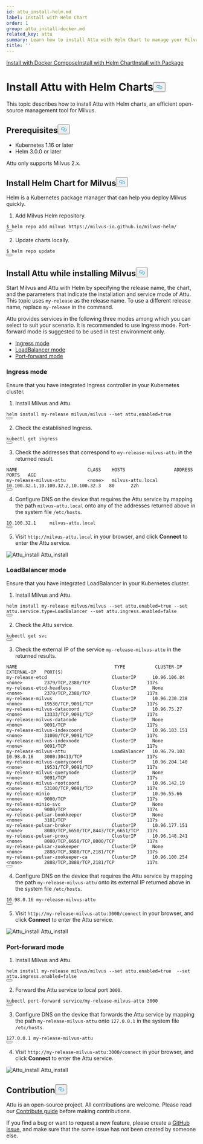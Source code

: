 ```yaml
---
id: attu_install-helm.md
label: Install with Helm Chart
order: 1
group: attu_install-docker.md
related_key: attu
summary: Learn how to install Attu with Helm Chart to manage your Milvus service.
title: ''
---
```

<div class="tab-wrapper"><a href="/docs/de/attu_install-docker.md" class=''>Install with Docker Compose</a><a href="/docs/de/attu_install-helm.md" class='active '>Install with Helm Chart</a><a href="/docs/de/attu_install-package.md" class=''>Install with Package</a></div>
<h1 id="Install-Attu-with-Helm-Charts" class="common-anchor-header">Install Attu with Helm Charts<button data-href="#Install-Attu-with-Helm-Charts" class="anchor-icon" translate="no">
      <svg translate="no"
        aria-hidden="true"
        focusable="false"
        height="20"
        version="1.1"
        viewBox="0 0 16 16"
        width="16"
      >
        <path
          fill="#0092E4"
          fill-rule="evenodd"
          d="M4 9h1v1H4c-1.5 0-3-1.69-3-3.5S2.55 3 4 3h4c1.45 0 3 1.69 3 3.5 0 1.41-.91 2.72-2 3.25V8.59c.58-.45 1-1.27 1-2.09C10 5.22 8.98 4 8 4H4c-.98 0-2 1.22-2 2.5S3 9 4 9zm9-3h-1v1h1c1 0 2 1.22 2 2.5S13.98 12 13 12H9c-.98 0-2-1.22-2-2.5 0-.83.42-1.64 1-2.09V6.25c-1.09.53-2 1.84-2 3.25C6 11.31 7.55 13 9 13h4c1.45 0 3-1.69 3-3.5S14.5 6 13 6z"
        ></path>
      </svg>
    </button></h1><p>This topic describes how to install Attu with Helm charts, an efficient open-source management tool for Milvus.</p>
<h2 id="Prerequisites" class="common-anchor-header">Prerequisites<button data-href="#Prerequisites" class="anchor-icon" translate="no">
      <svg translate="no"
        aria-hidden="true"
        focusable="false"
        height="20"
        version="1.1"
        viewBox="0 0 16 16"
        width="16"
      >
        <path
          fill="#0092E4"
          fill-rule="evenodd"
          d="M4 9h1v1H4c-1.5 0-3-1.69-3-3.5S2.55 3 4 3h4c1.45 0 3 1.69 3 3.5 0 1.41-.91 2.72-2 3.25V8.59c.58-.45 1-1.27 1-2.09C10 5.22 8.98 4 8 4H4c-.98 0-2 1.22-2 2.5S3 9 4 9zm9-3h-1v1h1c1 0 2 1.22 2 2.5S13.98 12 13 12H9c-.98 0-2-1.22-2-2.5 0-.83.42-1.64 1-2.09V6.25c-1.09.53-2 1.84-2 3.25C6 11.31 7.55 13 9 13h4c1.45 0 3-1.69 3-3.5S14.5 6 13 6z"
        ></path>
      </svg>
    </button></h2><ul>
<li>Kubernetes 1.16 or later</li>
<li>Helm 3.0.0 or later</li>
</ul>
<div class="alert note">
Attu only supports Milvus 2.x.
</div>
<h2 id="Install-Helm-Chart-for-Milvus" class="common-anchor-header">Install Helm Chart for Milvus<button data-href="#Install-Helm-Chart-for-Milvus" class="anchor-icon" translate="no">
      <svg translate="no"
        aria-hidden="true"
        focusable="false"
        height="20"
        version="1.1"
        viewBox="0 0 16 16"
        width="16"
      >
        <path
          fill="#0092E4"
          fill-rule="evenodd"
          d="M4 9h1v1H4c-1.5 0-3-1.69-3-3.5S2.55 3 4 3h4c1.45 0 3 1.69 3 3.5 0 1.41-.91 2.72-2 3.25V8.59c.58-.45 1-1.27 1-2.09C10 5.22 8.98 4 8 4H4c-.98 0-2 1.22-2 2.5S3 9 4 9zm9-3h-1v1h1c1 0 2 1.22 2 2.5S13.98 12 13 12H9c-.98 0-2-1.22-2-2.5 0-.83.42-1.64 1-2.09V6.25c-1.09.53-2 1.84-2 3.25C6 11.31 7.55 13 9 13h4c1.45 0 3-1.69 3-3.5S14.5 6 13 6z"
        ></path>
      </svg>
    </button></h2><p>Helm is a Kubernetes package manager that can help you deploy Milvus quickly.</p>
<ol>
<li>Add Milvus Helm repository.</li>
</ol>
<pre><code translate="no">$ helm repo <span class="hljs-keyword">add</span> milvus https:<span class="hljs-comment">//milvus-io.github.io/milvus-helm/</span>
<button class="copy-code-btn"></button></code></pre>
<ol start="2">
<li>Update charts locally.</li>
</ol>
<pre><code translate="no">$ helm repo update
<button class="copy-code-btn"></button></code></pre>
<h2 id="Install-Attu-while-installing-Milvus" class="common-anchor-header">Install Attu while installing Milvus<button data-href="#Install-Attu-while-installing-Milvus" class="anchor-icon" translate="no">
      <svg translate="no"
        aria-hidden="true"
        focusable="false"
        height="20"
        version="1.1"
        viewBox="0 0 16 16"
        width="16"
      >
        <path
          fill="#0092E4"
          fill-rule="evenodd"
          d="M4 9h1v1H4c-1.5 0-3-1.69-3-3.5S2.55 3 4 3h4c1.45 0 3 1.69 3 3.5 0 1.41-.91 2.72-2 3.25V8.59c.58-.45 1-1.27 1-2.09C10 5.22 8.98 4 8 4H4c-.98 0-2 1.22-2 2.5S3 9 4 9zm9-3h-1v1h1c1 0 2 1.22 2 2.5S13.98 12 13 12H9c-.98 0-2-1.22-2-2.5 0-.83.42-1.64 1-2.09V6.25c-1.09.53-2 1.84-2 3.25C6 11.31 7.55 13 9 13h4c1.45 0 3-1.69 3-3.5S14.5 6 13 6z"
        ></path>
      </svg>
    </button></h2><p>Start Milvus and Attu with Helm by specifying the release name, the chart, and the parameters that indicate the installation and service mode of Attu. This topic uses <code translate="no">my-release</code> as the release name. To use a different release name, replace <code translate="no">my-release</code> in the command.</p>
<p>Attu provides services in the following three modes among which you can select to suit your scenario. It is recommended to use Ingress mode. Port-forward mode is suggested to be used in test environment only.</p>
<ul>
<li><a href="#Ingress-mode">Ingress mode</a></li>
<li><a href="#LoadBalancer-mode">LoadBalancer mode</a></li>
<li><a href="#Port-forward-mode">Port-forward mode</a></li>
</ul>
<h3 id="Ingress-mode" class="common-anchor-header">Ingress mode</h3><div class="alert note">
Ensure that you have integrated Ingress controller in your Kubernetes cluster.
</div>
<ol>
<li>Install Milvus and Attu.</li>
</ol>
<pre><code translate="no">helm install my-release milvus/milvus --<span class="hljs-built_in">set</span> attu.enabled=<span class="hljs-literal">true</span>
<button class="copy-code-btn"></button></code></pre>
<ol start="2">
<li>Check the established Ingress.</li>
</ol>
<pre><code translate="no">kubectl <span class="hljs-keyword">get</span> ingress
<button class="copy-code-btn"></button></code></pre>
<ol start="3">
<li>Check the addresses that correspond to <code translate="no">my-release-milvus-attu</code> in the returned result.</li>
</ol>
<pre><code translate="no">NAME                          CLASS    HOSTS                  ADDRESS                               PORTS   AGE
my-release-milvus-attu        &lt;none&gt;   milvus-attu.local      10.100.32.1,10.100.32.2,10.100.32.3   80      22h
<button class="copy-code-btn"></button></code></pre>
<ol start="4">
<li>Configure DNS on the device that requires the Attu service by mapping the path <code translate="no">milvus-attu.local</code> onto any of the addresses returned above in the system file <code translate="no">/etc/hosts</code>.</li>
</ol>
<pre><code translate="no">10.100.32.1     milvus-attu.local
<button class="copy-code-btn"></button></code></pre>
<ol start="5">
<li>Visit <code translate="no">http://milvus-attu.local</code> in your browser, and click <strong>Connect</strong> to enter the Attu service.</li>
</ol>
<p>
  <span class="img-wrapper">
    <img translate="no" src="/docs/v2.0.x/assets/attu/insight_install.png" alt="Attu_install" class="doc-image" id="attu_install" />
    <span>Attu_install</span>
  </span>
</p>
<h3 id="LoadBalancer-mode" class="common-anchor-header">LoadBalancer mode</h3><p>Ensure that you have integrated LoadBalancer in your Kubernetes cluster.</p>
<ol>
<li>Install Milvus and Attu.</li>
</ol>
<pre><code translate="no">helm install my-release milvus/milvus --<span class="hljs-built_in">set</span> attu.enabled=<span class="hljs-literal">true</span> --<span class="hljs-built_in">set</span> attu.service.type=LoadBalancer --<span class="hljs-built_in">set</span> attu.ingress.enabled=<span class="hljs-literal">false</span>
<button class="copy-code-btn"></button></code></pre>
<ol start="2">
<li>Check the Attu service.</li>
</ol>
<pre><code translate="no">kubectl <span class="hljs-keyword">get</span> svc
<button class="copy-code-btn"></button></code></pre>
<ol start="3">
<li>Check the external IP of the service <code translate="no">my-release-milvus-attu</code> in the returned results.</li>
</ol>
<pre><code translate="no">NAME                                    TYPE           CLUSTER-IP      EXTERNAL-IP   PORT(S)
my-release-etcd                        ClusterIP      <span class="hljs-number">10.96</span><span class="hljs-number">.106</span><span class="hljs-number">.84</span>    &lt;none&gt;        <span class="hljs-number">2379</span>/TCP,<span class="hljs-number">2380</span>/TCP                     117s
my-release-etcd-headless               ClusterIP      <span class="hljs-literal">None</span>            &lt;none&gt;        <span class="hljs-number">2379</span>/TCP,<span class="hljs-number">2380</span>/TCP                     117s
my-release-milvus                      ClusterIP      <span class="hljs-number">10.96</span><span class="hljs-number">.230</span><span class="hljs-number">.238</span>   &lt;none&gt;        <span class="hljs-number">19530</span>/TCP,<span class="hljs-number">9091</span>/TCP                    117s
my-release-milvus-datacoord            ClusterIP      <span class="hljs-number">10.96</span><span class="hljs-number">.75</span><span class="hljs-number">.27</span>     &lt;none&gt;        <span class="hljs-number">13333</span>/TCP,<span class="hljs-number">9091</span>/TCP                    117s
my-release-milvus-datanode             ClusterIP      <span class="hljs-literal">None</span>            &lt;none&gt;        <span class="hljs-number">9091</span>/TCP                              117s
my-release-milvus-indexcoord           ClusterIP      <span class="hljs-number">10.96</span><span class="hljs-number">.183</span><span class="hljs-number">.151</span>   &lt;none&gt;        <span class="hljs-number">31000</span>/TCP,<span class="hljs-number">9091</span>/TCP                    117s
my-release-milvus-indexnode            ClusterIP      <span class="hljs-literal">None</span>            &lt;none&gt;        <span class="hljs-number">9091</span>/TCP                              117s
my-release-milvus-attu                 LoadBalancer   <span class="hljs-number">10.96</span><span class="hljs-number">.79</span><span class="hljs-number">.103</span>    <span class="hljs-number">10.98</span><span class="hljs-number">.0</span><span class="hljs-number">.16</span>    <span class="hljs-number">3000</span>:<span class="hljs-number">30413</span>/TCP                        117s
my-release-milvus-querycoord           ClusterIP      <span class="hljs-number">10.96</span><span class="hljs-number">.204</span><span class="hljs-number">.140</span>   &lt;none&gt;        <span class="hljs-number">19531</span>/TCP,<span class="hljs-number">9091</span>/TCP                    117s
my-release-milvus-querynode            ClusterIP      <span class="hljs-literal">None</span>            &lt;none&gt;        <span class="hljs-number">9091</span>/TCP                              117s
my-release-milvus-rootcoord            ClusterIP      <span class="hljs-number">10.96</span><span class="hljs-number">.142</span><span class="hljs-number">.19</span>    &lt;none&gt;        <span class="hljs-number">53100</span>/TCP,<span class="hljs-number">9091</span>/TCP                    117s
my-release-minio                       ClusterIP      <span class="hljs-number">10.96</span><span class="hljs-number">.55</span><span class="hljs-number">.66</span>     &lt;none&gt;        <span class="hljs-number">9000</span>/TCP                              117s
my-release-minio-svc                   ClusterIP      <span class="hljs-literal">None</span>            &lt;none&gt;        <span class="hljs-number">9000</span>/TCP                              117s
my-release-pulsar-bookkeeper           ClusterIP      <span class="hljs-literal">None</span>            &lt;none&gt;        <span class="hljs-number">3181</span>/TCP                              117s
my-release-pulsar-broker               ClusterIP      <span class="hljs-number">10.96</span><span class="hljs-number">.177</span><span class="hljs-number">.151</span>   &lt;none&gt;        <span class="hljs-number">8080</span>/TCP,<span class="hljs-number">6650</span>/TCP,<span class="hljs-number">8443</span>/TCP,<span class="hljs-number">6651</span>/TCP   117s
my-release-pulsar-proxy                ClusterIP      <span class="hljs-number">10.96</span><span class="hljs-number">.148</span><span class="hljs-number">.241</span>   &lt;none&gt;        <span class="hljs-number">8080</span>/TCP,<span class="hljs-number">6650</span>/TCP,<span class="hljs-number">8000</span>/TCP            117s
my-release-pulsar-zookeeper            ClusterIP      <span class="hljs-literal">None</span>            &lt;none&gt;        <span class="hljs-number">2888</span>/TCP,<span class="hljs-number">3888</span>/TCP,<span class="hljs-number">2181</span>/TCP            117s
my-release-pulsar-zookeeper-ca         ClusterIP      <span class="hljs-number">10.96</span><span class="hljs-number">.100</span><span class="hljs-number">.254</span>   &lt;none&gt;        <span class="hljs-number">2888</span>/TCP,<span class="hljs-number">3888</span>/TCP,<span class="hljs-number">2181</span>/TCP            117s
<button class="copy-code-btn"></button></code></pre>
<ol start="4">
<li>Configure DNS on the device that requires the Attu service by mapping the path <code translate="no">my-release-milvus-attu</code> onto its external IP returned above in the system file <code translate="no">/etc/hosts</code>.</li>
</ol>
<pre><code translate="no">10.98.0.16 my-release-milvus-attu
<button class="copy-code-btn"></button></code></pre>
<ol start="5">
<li>Visit <code translate="no">http://my-release-milvus-attu:3000/connect</code> in your browser, and click <strong>Connect</strong> to enter the Attu service.</li>
</ol>
<p>
  <span class="img-wrapper">
    <img translate="no" src="/docs/v2.0.x/assets/attu/insight_install.png" alt="Attu_install" class="doc-image" id="attu_install" />
    <span>Attu_install</span>
  </span>
</p>
<h3 id="Port-forward-mode" class="common-anchor-header">Port-forward mode</h3><ol>
<li>Install Milvus and Attu.</li>
</ol>
<pre><code translate="no">helm install my-release milvus/milvus --<span class="hljs-built_in">set</span> attu.enabled=<span class="hljs-literal">true</span>  --<span class="hljs-built_in">set</span> attu.ingress.enabled=<span class="hljs-literal">false</span>
<button class="copy-code-btn"></button></code></pre>
<ol start="2">
<li>Forward the Attu service to local port <code translate="no">3000</code>.</li>
</ol>
<pre><code translate="no">kubectl port-forward service/my-release-milvus-attu 3000
<button class="copy-code-btn"></button></code></pre>
<ol start="3">
<li>Configure DNS on the device that forwards the Attu service by mapping the path <code translate="no">my-release-milvus-attu</code> onto <code translate="no">127.0.0.1</code> in the system file <code translate="no">/etc/hosts</code>.</li>
</ol>
<pre><code translate="no">127.0.0.1 my-release-milvus-attu
<button class="copy-code-btn"></button></code></pre>
<ol start="4">
<li>Visit <code translate="no">http://my-release-milvus-attu:3000/connect</code> in your browser, and click <strong>Connect</strong> to enter the Attu service.</li>
</ol>
<p>
  <span class="img-wrapper">
    <img translate="no" src="/docs/v2.0.x/assets/attu/insight_install.png" alt="Attu_install" class="doc-image" id="attu_install" />
    <span>Attu_install</span>
  </span>
</p>
<h2 id="Contribution" class="common-anchor-header">Contribution<button data-href="#Contribution" class="anchor-icon" translate="no">
      <svg translate="no"
        aria-hidden="true"
        focusable="false"
        height="20"
        version="1.1"
        viewBox="0 0 16 16"
        width="16"
      >
        <path
          fill="#0092E4"
          fill-rule="evenodd"
          d="M4 9h1v1H4c-1.5 0-3-1.69-3-3.5S2.55 3 4 3h4c1.45 0 3 1.69 3 3.5 0 1.41-.91 2.72-2 3.25V8.59c.58-.45 1-1.27 1-2.09C10 5.22 8.98 4 8 4H4c-.98 0-2 1.22-2 2.5S3 9 4 9zm9-3h-1v1h1c1 0 2 1.22 2 2.5S13.98 12 13 12H9c-.98 0-2-1.22-2-2.5 0-.83.42-1.64 1-2.09V6.25c-1.09.53-2 1.84-2 3.25C6 11.31 7.55 13 9 13h4c1.45 0 3-1.69 3-3.5S14.5 6 13 6z"
        ></path>
      </svg>
    </button></h2><p>Attu is an open-source project. All contributions are welcome. Please read our <a href="https://github.com/zilliztech/attu">Contribute guide</a> before making contributions.</p>
<p>If you find a bug or want to request a new feature, please create a <a href="https://github.com/zilliztech/attu">GitHub Issue</a>, and make sure that the same issue has not been created by someone else.</p>
